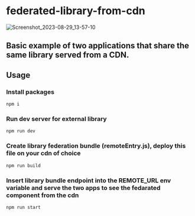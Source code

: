 # federated-library-from-cdn
![Screenshot_2023-08-29_13-57-10](https://github.com/marcofalcone/federated-library-from-cdn/assets/61291681/6347c456-3034-478a-8a88-ca3c1713f24e)

## Basic example of two applications that share the same library served from a CDN.

## Usage
### Install packages 
```
npm i
```
### Run dev server for external library
```
npm run dev
```
### Create library federation bundle (remoteEntry.js), deploy this file on your cdn of choice
```
npm run build
```
### Insert library bundle endpoint into the REMOTE_URL env variable and serve the two apps to see the fedarated component from the cdn
```
npm run start
```
